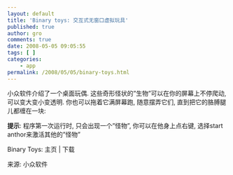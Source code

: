 ```yaml
---
layout: default
title: 'Binary toys: 交互式无窗口虚拟玩具'
published: true
author: gro
comments: true
date: 2008-05-05 09:05:55
tags: [ ]
categories:
    - app
permalink: /2008/05/05/binary-toys.html
---
```

小众软件介绍了一个桌面玩偶. 这些奇形怪状的&#8221;生物&#8221;可以在你的屏幕上不停爬动, 可以变大变小变透明. 你也可以拖着它满屏幕跑, 随意摆弄它们, 直到把它的胳膊腿儿都缠在一块:



**提示**: 程序第一次运行时, 只会出现一个&#8221;怪物&#8221;, 你可以在他身上点右键, 选择start anthor来激活其他的&#8221;怪物&#8221;

Binary Toys: 主页 | 下载

来源: 小众软件